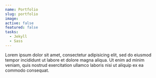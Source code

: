 ```yaml
---
name: Portfolio
slug: portfolio
image: 
active: false
featured: false
tasks:
  - Jekyll
  - Sass
---
```

Lorem ipsum dolor sit amet, consectetur adipisicing elit, sed do eiusmod tempor incididunt ut labore et dolore magna aliqua. Ut enim ad minim veniam, quis nostrud exercitation ullamco laboris nisi ut aliquip ex ea commodo consequat.